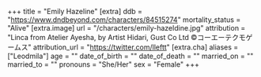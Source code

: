 +++
title = "Emily Hazeline"
[extra]
ddb = "https://www.dndbeyond.com/characters/84515274"
mortality_status = "Alive"
[extra.image]
url = "/characters/emily-hazeldine.jpg"
attribution = "Linca from Atelier Ayesha, by Artist Hidari, Gust Co Ltd ©コーエーテクモゲームス"
attribution_url = "https://twitter.com/lleftt"
[extra.cha]
aliases = ["Leodmila"]
age = ""
date_of_birth = ""
date_of_death = ""
married_on = ""
married_to = ""
pronouns = "She/Her"
sex = "Female"
+++

